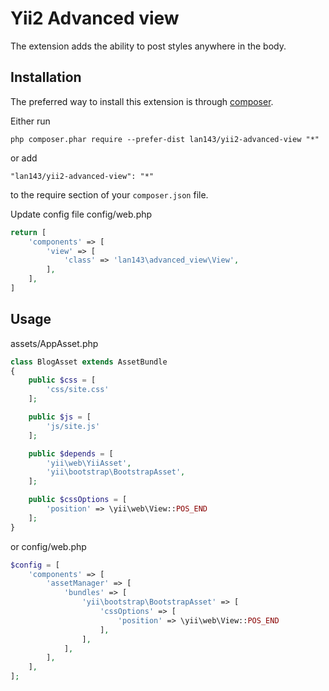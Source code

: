 Yii2 Advanced view
===============
The extension adds the ability to post styles anywhere in the body.

Installation
------------

The preferred way to install this extension is through [composer](http://getcomposer.org/download/).

Either run

```
php composer.phar require --prefer-dist lan143/yii2-advanced-view "*"
```

or add

```
"lan143/yii2-advanced-view": "*"
```

to the require section of your `composer.json` file.

Update config file config/web.php
```php
return [
    'components' => [
        'view' => [
            'class' => 'lan143\advanced_view\View',
        ],
    ],
]
```


Usage
-----
assets/AppAsset.php
```php
class BlogAsset extends AssetBundle
{
    public $css = [
        'css/site.css'
    ];

    public $js = [
        'js/site.js'
    ];

    public $depends = [
        'yii\web\YiiAsset',
        'yii\bootstrap\BootstrapAsset',
    ];

    public $cssOptions = [
        'position' => \yii\web\View::POS_END
    ];
}
```

or config/web.php
```php
$config = [
    'components' => [
        'assetManager' => [
            'bundles' => [
                'yii\bootstrap\BootstrapAsset' => [
                    'cssOptions' => [
                        'position' => \yii\web\View::POS_END
                    ],
                ],
            ],
        ],
    ],
];
```